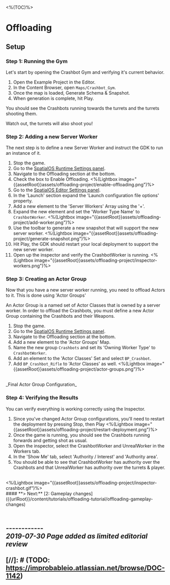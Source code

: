 <%(TOC)%>

# Offloading

## Setup

### Step 1: Running the Gym

Let's start by opening the Crashbot Gym and verifying it's current behavior.

1. Open the Example Project in the Editor.
1. In the Content Browser, open `Maps/Crashbot_Gym`.
1. Once the map is loaded, Generate Schema & Snapshot.
1. When generation is complete, hit Play.

You should see the Crashbots running towards the turrets and the turrets shooting them.

Watch out, the turrets will also shoot you!

### Step 2: Adding a new Server Worker

The next step is to define a new Server Worker and instruct the GDK to run an instance of it.

1. Stop the game.
1. Go to the [SpatialOS Runtime Settings panel]({{urlRoot}}/content/unreal-editor-interface/runtime-settings).
1. Navigate to the Offloading section at the bottom.
1. Check the box to Enable Offloading.
<%(Lightbox image="{{assetRoot}}assets/offloading-project/enable-offloading.png")%> 
1. Go to the [SpatialOS Editor Settings panel]({{urlRoot}}/content/unreal-editor-interface/editor-settings).
1. In the 'Launch' section expand the 'Launch configuration file options' property.
1. Add a new element to the 'Server Workers' Array using the '+'.
1. Expand the new element and set the 'Worker Type Name' to `CrashbotWorker`.
<%(Lightbox image="{{assetRoot}}assets/offloading-project/add-worker.png")%> 
1. Use the toolbar to generate a new snapshot that will support the new server worker.
<%(Lightbox image="{{assetRoot}}assets/offloading-project/generate-snapshot.png")%> 
1. Hit Play, the GDK should restart your local deployment to support the new server worker.
1. Open up the inspector and verify the CrashbotWorker is running.
<%(Lightbox image="{{assetRoot}}assets/offloading-project/inspector-workers.png")%>

### Step 3: Creating an Actor Group

Now that you have a new server worker running, you need to offload Actors to it.
This is done using 'Actor Groups'

An Actor Group is a named set of Actor Classes that is owned by a server worker.
In order to offload the Crashbots, you must define a new Actor Group containing the Crashbots and their Weapons.

1. Stop the game.
1. Go to the [SpatialOS Runtime Settings panel]({{urlRoot}}/content/unreal-editor-interface/runtime-settings).
1. Navigate to the Offloading section at the bottom.
1. Add a new element to the 'Actor Groups' Map.
1. Name the new group `Crashbots` and set its 'Owning Worker Type' to `CrashbotWorker`.
1. Add an element to the 'Actor Classes' Set and select `BP_Crashbot`.
1. Add `BP_Crashbot_Rifle` to 'Actor Classes' as well.
<%(Lightbox image="{{assetRoot}}assets/offloading-project/actor-groups.png")%>
</br>
_Final Actor Group Configuration_

### Step 4: Verifying the Results

You can verify everything is working correctly using the Inspector.

1. Since you've changed Actor Group configurations, you'll need to restart the deployment by pressing Stop, then Play
<%(Lightbox image="{{assetRoot}}assets/offloading-project/restart-deployment.png")%>
1. Once the game is running, you should see the Crashbots running forwards and getting shot as usual.
1. Open the inspector, select the CrashbotWorker and UnrealWorker in the Workers tab.
1. In the 'Show Me' tab, select 'Authority / Interest' and 'Authority area'.
1. You should be able to see that CrashbotWorker has authority over the Crashbots and that UnrealWorker has
authority over the turrets & player.
</br>
<%(Lightbox image="{{assetRoot}}assets/offloading-project/inspector-crashbot.gif")%>


</br>
#### **> Next:** [2: Gameplay changes]({{urlRoot}}/content/tutorials/offloading-tutorial/offloading-gameplay-changes)
</br>

<br/>------------<br/>
_2019-07-30 Page added as limited editorial review_
<br/>
<br/>
[//]: # (TODO: https://improbableio.atlassian.net/browse/DOC-1142)
------------